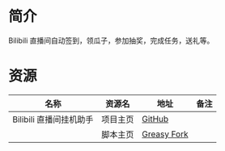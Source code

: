 # 简介

Bilibili 直播间自动签到，领瓜子，参加抽奖，完成任务，送礼等。

# 资源

|名称|资源名|地址|备注|
|---|---|---|---|
|Bilibili 直播间挂机助手|项目主页|[GitHub](https://github.com/SeaLoong/Bilibili-LRHH)||
||脚本主页|[Greasy Fork](https://greasyfork.org/zh-CN/scripts/37095-bilibili%E7%9B%B4%E6%92%AD%E9%97%B4%E6%8C%82%E6%9C%BA%E5%8A%A9%E6%89%8B)||
